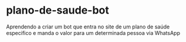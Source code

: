 # plano-de-saude-bot
Aprendendo a criar um bot que entra no site de um plano de saúde especifico e manda o valor para um determinada pessoa via WhatsApp
